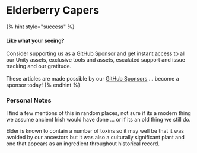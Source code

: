 # Elderberry Capers

{% hint style="success" %}
#### Like what your seeing?

Consider supporting us as a [GitHub Sponsor](../../../../where-to-buy/become-a-sponsor.md) and get instant access to all our Unity assets, exclusive tools and assets, escalated support and issue tracking and our gratitude.\
\
These articles are made possible by our [GitHub Sponsors](https://github.com/sponsors/heathen-engineering) ... become a sponsor today!
{% endhint %}

### Personal Notes

I find a few mentions of this in random places, not sure if its a modern thing we assume ancient Irish would have done ... or if its an old thing we still do.

Elder is known to contain a number of toxins so it may well be that it was avoided by our ancestors but it was also a culturally significant plant and one that appears as an ingredient throughout historical record.&#x20;
